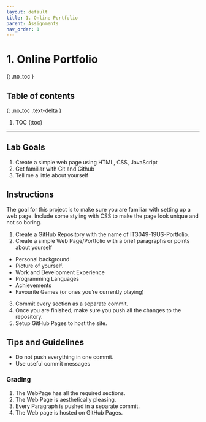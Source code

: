 ```yaml
---
layout: default
title: 1. Online Portfolio
parent: Assignments
nav_order: 1
---
```

# 1. Online Portfolio
{: .no_toc }

## Table of contents
{: .no_toc .text-delta }

1. TOC
{:toc}

---

## Lab Goals
1. Create a simple web page using HTML, CSS, JavaScript
2. Get familiar with Git and Github
3. Tell me a little about yourself

## Instructions
The goal for this project is to make sure you are familiar with setting up a web page. Include some
styling with CSS to make the page look unique and not so boring.
1. Create a GitHub Repository with the name of IT3049-19US-Portfolio.
2. Create a simple Web Page/Portfolio with a brief paragraphs or points about yourself
  * Personal background
  * Picture of yourself.
  * Work and Development Experience
  * Programming Languages
  * Achievements
  * Favourite Games (or ones you’re currently playing)
3. Commit every section as a separate commit.
4. Once you are finished, make sure you push all the changes to the repository.
5. Setup GitHub Pages to host the site.

## Tips and Guidelines
* Do not push everything in one commit.
* Use useful commit messages

### Grading
1. The WebPage has all the required sections.
2. The Web Page is aesthetically pleasing.
3. Every Paragraph is pushed in a separate commit.
4. The Web page is hosted on GitHub Pages.
